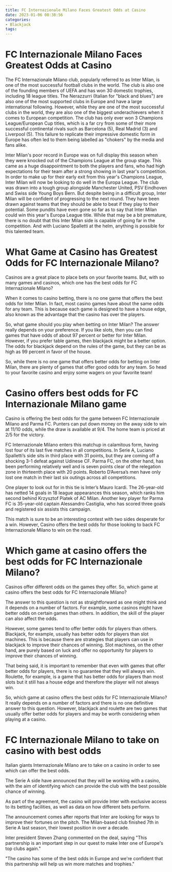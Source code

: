 ```yaml
---
title: FC Internazionale Milano Faces Greatest Odds at Casino
date: 2023-01-06 08:38:56
categories:
- Blackjack
tags:
---
```



#  FC Internazionale Milano Faces Greatest Odds at Casino

The FC Internazionale Milano club, popularly referred to as Inter Milan, is one of the most successful football clubs in the world. The club is also one of the founding members of UEFA and has won 30 domestic trophies, including 18 league titles.
The Nerazzurri (Italian for "black and blues") are also one of the most supported clubs in Europe and have a large international following.
However, while they are one of the most successful clubs in the world, they are also one of the biggest underachievers when it comes to European competition. The club has only ever won 3 Champions League/European Cup titles, which is a far cry from some of their more successful continental rivals such as Barcelona (5), Real Madrid (3) and Liverpool (5).
This failure to replicate their impressive domestic form in Europe has often led to them being labelled as "chokers" by the media and fans alike.

Inter Milan's poor record in Europe was on full display this season when they were knocked out of the Champions League at the group stage. This came as a huge disappointment to both the players and fans, who had high expectations for their team after a strong showing in last year's competition.
In order to make up for their early exit from this year's Champions League, Inter Milan will now be looking to do well in the Europa League. The club was drawn into a tough group alongside Manchester United, PSV Eindhoven and Swiss side Young Boys Bern.
But despite being in a difficult group, Inter Milan will be confident of progressing to the next round. They have been drawn against teams that they should be able to beat if they play to their potential.
Some pundits have even gone so far as to say that Inter Milan could win this year's Europa League title.
While that may be a bit premature, there is no doubt that this Inter Milan side is capable of going far in the competition. And with Luciano Spalletti at the helm, anything is possible for this talented team.

#  What Game at Casino has Greatest Odds for FC Internazionale Milano?

Casinos are a great place to place bets on your favorite teams. But, with so many games and casinos, which one has the best odds for FC Internazionale Milano?

When it comes to casino betting, there is no one game that offers the best odds for Inter Milan. In fact, most casino games have about the same odds for any team. This is because each game is designed to have a house edge, also known as the advantage that the casino has over the players.

So, what game should you play when betting on Inter Milan? The answer really depends on your preference. If you like slots, then you can find games that have odds of about 97 percent or better for Inter Milan. However, if you prefer table games, then blackjack might be a better option. The odds for blackjack depend on the rules of the game, but they can be as high as 99 percent in favor of the house.

So, while there is no one game that offers better odds for betting on Inter Milan, there are plenty of games that offer good odds for any team. So head to your favorite casino and enjoy some wagers on your favorite team!

#  Casino offers best odds for FC Internazionale Milano game

Casino is offering the best odds for the game between FC Internazionale Milano and Parma FC. Punters can put down money on the away side to win at 11/10 odds, while the draw is available at 9/4. The home team is priced at 2/5 for the victory.

FC Internazionale Milano enters this matchup in calamitous form, having lost four of its last five matches in all competitions. In Serie A, Luciano Spalletti’s side sits in third place with 31 points, but they are coming off a shocking 3-1 defeat against Udinese CF. Parma FC, on the other hand, has been performing relatively well and is seven points clear of the relegation zone in thirteenth place with 20 points. Roberto D’Aversa’s men have only lost one match in their last six outings across all competitions.

One player to look out for in this tie is Inter’s Mauro Icardi. The 26-year-old has netted 14 goals in 18 league appearances this season, which ranks him second behind Krzysztof Piatek of AC Milan. Another key player for Parma FC is 35-year-old captain Alessandro Castiglia, who has scored three goals and registered six assists this campaign.

This match is sure to be an interesting contest with two sides desperate for a win. However, Casino offers the best odds for those looking to back FC Internazionale Milano to win on the road.

#  Which game at casino offers the best odds for FC Internazionale Milano?

Casinos offer different odds on the games they offer. So, which game at casino offers the best odds for FC Internazionale Milano?

The answer to this question is not as straightforward as one might think and it depends on a number of factors. For example, some casinos might have better odds on certain games than others. In addition, the skill of the player can also affect the odds. 

However, some games tend to offer better odds for players than others. Blackjack, for example, usually has better odds for players than slot machines. This is because there are strategies that players can use in blackjack to improve their chances of winning. Slot machines, on the other hand, are purely based on luck and offer no opportunity for players to improve their chances of winning. 

That being said, it is important to remember that even with games that offer better odds for players, there is no guarantee that they will always win. Roulette, for example, is a game that has better odds for players than most slots but it still has a house edge and therefore the player will not always win. 

So, which game at casino offers the best odds for FC Internazionale Milano? It really depends on a number of factors and there is no one definitive answer to this question. However, blackjack and roulette are two games that usually offer better odds for players and may be worth considering when playing at a casino.

#  FC Internazionale Milano to take on casino with best odds

Italian giants Internazionale Milano are to take on a casino in order to see which can offer the best odds.

The Serie A side have announced that they will be working with a casino, with the aim of identifying which can provide the club with the best possible chance of winning.

As part of the agreement, the casino will provide Inter with exclusive access to its betting facilities, as well as data on how different bets perform.

The announcement comes after reports that Inter are looking for ways to improve their fortunes on the pitch. The Milan-based club finished 7th in Serie A last season, their lowest position in over a decade. 

Inter president Steven Zhang commented on the deal, saying "This partnership is an important step in our quest to make Inter one of Europe's top clubs again."

"The casino has some of the best odds in Europe and we're confident that this partnership will help us win more matches and trophies."